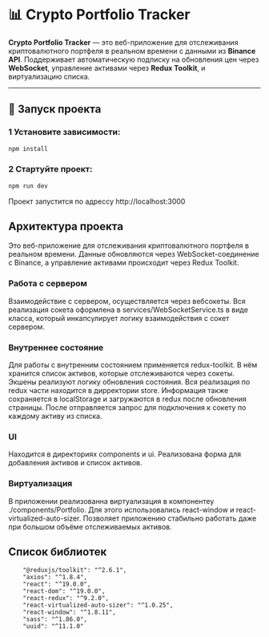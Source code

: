 # 📊 Crypto Portfolio Tracker

**Crypto Portfolio Tracker** — это веб-приложение для отслеживания криптовалютного портфеля в реальном времени с данными из **Binance API**. Поддерживает автоматическую подписку на обновления цен через **WebSocket**, управление активами через **Redux Toolkit**, и виртуализацию списка.

---

## 🚀 Запуск проекта

### 1 Установите зависимости:

```sh
npm install
```

### 2 Стартуйте проект:

```sh
npm run dev
```

Проект запустится по адрессу http://localhost:3000

## Архитектура проекта

Это веб-приложение для отслеживания криптовалютного портфеля в реальном времени. Данные обновляются через WebSocket-соединение с Binance, а управление активами происходит через Redux Toolkit.

### Работа с сервером

Взаимодействие с сервером, осуществляется через вебсокеты.
Вся реализация сокета оформлена в services/WebSocketService.ts в виде класса, который инкапсулирует логику взаимодействия с сокет сервером.

### Внутреннее состояние

Для работы с внутренним состоянием применяется redux-toolkit. В нём хранится список активов, которые отслеживаются через сокеты. Экшены реализуют логику обновления состояния. Вся реализация по redux части находится в дирректории store. Информация также сохраняется в localStorage и загружаются в redux после обновления страницы. После отправляется запрос для подключения к сокету по каждому активу из списка.

### UI

Находится в директориях components и ui. Реализована форма для добавления активов и список активов.

### Виртуализация

В приложении реализованна виртуализация в компонентеу ./components/Portfolio. Для этого использовались react-window и react-virtualized-auto-sizer.
Позволяет приложению стабильно работать даже при большом объёме отслеживаемых активов.

## Список библиотек

```ch
    "@reduxjs/toolkit": "^2.6.1",
    "axios": "^1.8.4",
    "react": "^19.0.0",
    "react-dom": "^19.0.0",
    "react-redux": "^9.2.0",
    "react-virtualized-auto-sizer": "^1.0.25",
    "react-window": "^1.8.11",
    "sass": "^1.86.0",
    "uuid": "^11.1.0"
```
